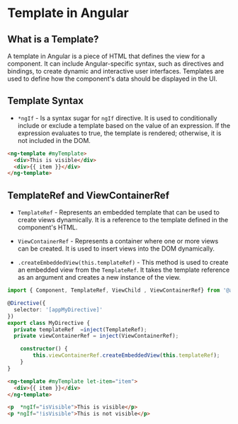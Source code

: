# Template in Angular

## What is a Template?

A template in Angular is a piece of HTML that defines the view for a component. It can include Angular-specific syntax, such as directives and bindings, to create dynamic and interactive user interfaces. Templates are used to define how the component's data should be displayed in the UI.

## Template Syntax

- `*ngIf` - Is a syntax sugar for `ngIf` directive. It is used to conditionally include or exclude a template based on the value of an expression. If the expression evaluates to true, the template is rendered; otherwise, it is not included in the DOM.

```html
<ng-template #myTemplate>
  <div>This is visible</div>
  <div>{{ item }}</div>
</ng-template>
```

## TemplateRef and ViewContainerRef

- `TemplateRef` - Represents an embedded template that can be used to create views dynamically. It is a reference to the template defined in the component's HTML.

- `ViewContainerRef` - Represents a container where one or more views can be created. It is used to insert views into the DOM dynamically.

- `.createEmbeddedView(this.templateRef)` - This method is used to create an embedded view from the `TemplateRef`. It takes the template reference as an argument and creates a new instance of the view.

```typescript
import { Component, TemplateRef, ViewChild , ViewContainerRef} from '@angular/core';

@Directive({
  selector: '[appMyDirective]'
})
export class MyDirective {
  private templateRef  =inject(TemplateRef);
  private viewContainerRef = inject(ViewContainerRef);

    constructor() {
        this.viewContainerRef.createEmbeddedView(this.templateRef);
    }
}
```

```html
<ng-template #myTemplate let-item="item">
  <div>{{ item }}</div>
</ng-template>
```

```html
<p  *ngIf="isVisible">This is visible</p>
<p *ngIf="!isVisible">This is not visible</p>
```
